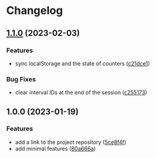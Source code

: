 # Changelog

## [1.1.0](https://github.com/lykoffant/timer-list/compare/v1.0.0...v1.1.0) (2023-02-03)


### Features

* sync localStorage and the state of counters ([c21dce1](https://github.com/lykoffant/timer-list/commit/c21dce1aa582dbaa26afb4f888c1777a84a66c03))


### Bug Fixes

* clear interval IDs at the end of the session ([c255173](https://github.com/lykoffant/timer-list/commit/c255173f04997033ca29200924955364f70e56d8))

## 1.0.0 (2023-01-19)


### Features

* add a link to the project repository ([5ce8f4f](https://github.com/lykoffant/timer-list/commit/5ce8f4f1d6aae35dbbf7c231049da77576a3e201))
* add minimal features ([80a666a](https://github.com/lykoffant/timer-list/commit/80a666a44ee9e01fb5fafed09d75fbb04d59c732))
